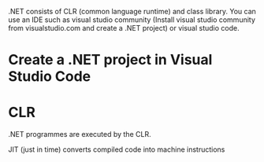 .NET consists of CLR (common language runtime) and class library.  You can use an IDE such as visual studio community (Install visual studio community from visualstudio.com and create a .NET project) or visual studio code.

Create a .NET project in Visual Studio Code
============================================

CLR
===
.NET programmes are executed by the CLR.

JIT (just in time) converts compiled code into machine instructions


